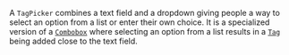 A `TagPicker` combines a text field and a dropdown giving people a way to select an option from a list or enter their own choice. It is a specialized version of a [`Combobox`](https://react.fluentui.dev/?path=/docs/components-combobox--default) where selecting an option from a list results in a [`Tag`](https://react.fluentui.dev/?path=/docs/components-tag-tag--default) being added close to the text field.
